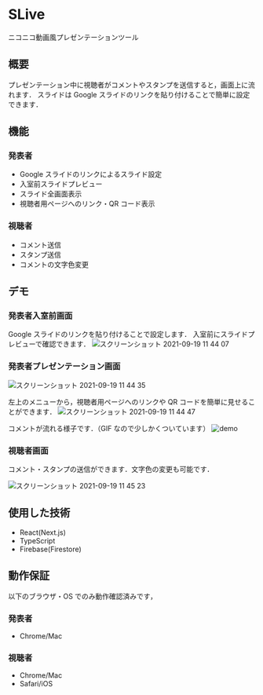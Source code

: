 # SLive

ニコニコ動画風プレゼンテーションツール

## 概要

プレゼンテーション中に視聴者がコメントやスタンプを送信すると，画面上に流れます．
スライドは Google スライドのリンクを貼り付けることで簡単に設定できます．

## 機能

### 発表者

- Google スライドのリンクによるスライド設定
- 入室前スライドプレビュー
- スライド全画面表示
- 視聴者用ページへのリンク・QR コード表示

### 視聴者

- コメント送信
- スタンプ送信
- コメントの文字色変更

## デモ

### 発表者入室前画面

Google スライドのリンクを貼り付けることで設定します．
入室前にスライドプレビューで確認できます．
![スクリーンショット 2021-09-19 11 44 07](https://user-images.githubusercontent.com/64676197/133913655-14c59cda-500d-41d7-a510-9bc5e0012b66.png)

### 発表者プレゼンテーション画面

![スクリーンショット 2021-09-19 11 44 35](https://user-images.githubusercontent.com/64676197/133913666-b457839f-46d8-4e08-88a6-ce15e96b2b4d.png)

左上のメニューから，視聴者用ページへのリンクや QR コードを簡単に見せることができます．
![スクリーンショット 2021-09-19 11 44 47](https://user-images.githubusercontent.com/64676197/133913672-4c8b2081-98b9-4661-847d-dbd498e0d4a1.png)

コメントが流れる様子です．（GIF なので少しかくついています）
![demo](https://user-images.githubusercontent.com/64676197/133913851-d05ca5ac-4b6e-4c23-86e9-7833820a1e8b.gif)

### 視聴者画面

コメント・スタンプの送信ができます．文字色の変更も可能です．

![スクリーンショット 2021-09-19 11 45 23](https://user-images.githubusercontent.com/64676197/133913692-0339b4f2-d4ed-48b8-802f-04f5589d446a.png)

## 使用した技術

- React(Next.js)
- TypeScript
- Firebase(Firestore)

## 動作保証

以下のブラウザ・OS でのみ動作確認済みです，

### 発表者

- Chrome/Mac

### 視聴者

- Chrome/Mac
- Safari/iOS
